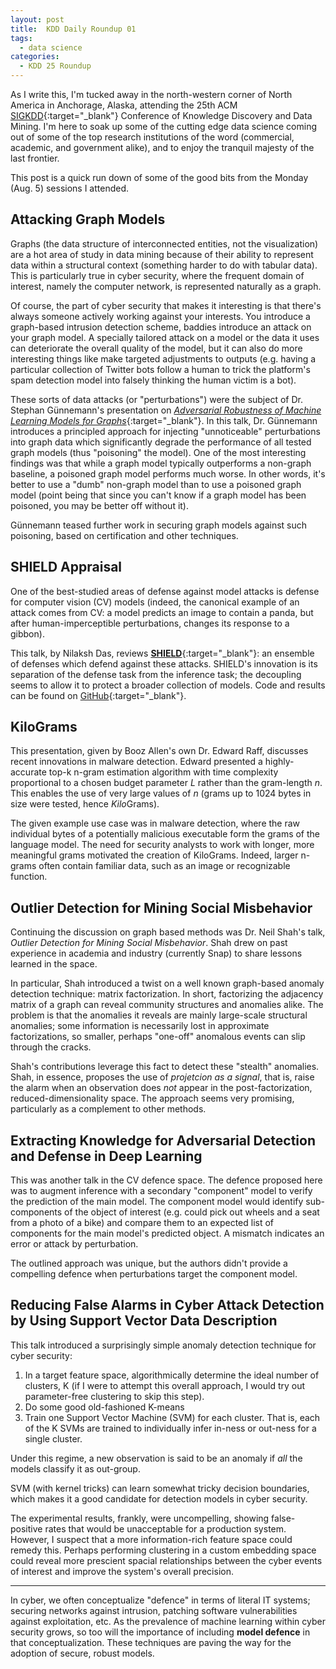 ```yaml
---
layout: post
title:  KDD Daily Roundup 01
tags:
  - data science
categories:
  - KDD 25 Roundup
---
```


As I write this, I'm tucked away in the north-western corner of North
America in Anchorage, Alaska, attending the 25th ACM [SIGKDD<i
class="fa fa-external-link"></i>][kdd25]{:target="_blank"}
Conference of Knowledge Discovery and Data Mining. I'm here to soak
up some of the cutting edge data science coming out of some of the
top research institutions of the word (commercial, academic, and
government alike), and to enjoy the tranquil majesty of the last
frontier.

This post is a quick run down of some of the good bits from the
Monday (Aug. 5) sessions I attended.

[kdd25]: https://www.kdd.org/kdd2019

<!-- MORE -->

## Attacking Graph Models

Graphs (the data structure of interconnected entities, not the
visualization) are a hot area of study in data mining because of
their ability to represent data within a structural context
(something harder to do with tabular data). This is particularly true
in cyber security, where the frequent domain of interest, namely the
computer network, is represented naturally as a graph.

Of course, the part of cyber security that makes it interesting is
that there's always someone actively working against your interests.
You introduce a graph-based intrusion detection scheme, baddies
introduce an attack on your graph model. A specially tailored attack
on a model or the data it uses can deteriorate the overall quality of
the model, but it can also do more interesting things like make
targeted adjustments to outputs (e.g. having a particular collection
of Twitter bots follow a human to trick the platform's spam detection
model into falsely thinking the human victim is a bot).

These sorts of data attacks (or "perturbations") were the subject of
Dr. Stephan Günnemann's presentation on [*Adversarial Robustness of
Machine Learning Models for Graphs*<i class="fa
fa-external-link"></i>][paper_graph]{:target="_blank"}. In this
talk, Dr. Günnemann introduces a principled approach for injecting
"unnoticeable" perturbations into graph data which significantly
degrade the performance of all tested graph models (thus "poisoning"
the model). One of the most interesting findings was that while a
graph model typically outperforms a non-graph baseline, a poisoned
graph model performs much worse. In other words, it's better to use a
"dumb" non-graph model than to use a poisoned graph model (point
being that since you can't know if a graph model has been poisoned,
you may be better off without it).

Günnemann teased further work in securing graph models against such
poisoning, based on certification and other techniques.

[paper_graph]: https://arxiv.org/abs/1805.07984

## SHIELD Appraisal

One of the best-studied areas of defense against model attacks is
defense for computer vision (CV) models (indeed, the canonical
example of an attack comes from CV: a model predicts an image to
contain a panda, but after human-imperceptible perturbations, changes
its response to a gibbon).

This talk, by Nilaksh Das, reviews [**SHIELD**<i class="fa
fa-external-link"></i>][og-shield]{:target="_blank"}: an ensemble of
defenses which defend against these attacks. SHIELD's innovation is
its separation of the defense task from the inference task; the
decoupling seems to allow it to protect a broader collection of
models. Code and results can be found on [GitHub<i class="fa
fa-external-link"></i>][gh-shield]{:target="_blank"}.

[og-shield]: https://www.semanticscholar.org/paper/SHIELD%3A-Fast%2C-Practical-Defense-and-Vaccination-for-Das-Shanbhogue/09b971fd40efe6d8a7389b61f15df4a0c264ce60
[gh-shield]: https://github.com/nilakshdas/shield-efficacy

## KiloGrams

This presentation, given by Booz Allen's own Dr. Edward Raff,
discusses recent innovations in malware detection. Edward presented a
highly-accurate top-k n-gram estimation algorithm with time
complexity proportional to a chosen budget parameter *L* rather than
the gram-length *n*. This enables the use of very large values of *n*
(grams up to 1024 bytes in size were tested, hence *Kilo*Grams).

The given example use case was in malware detection, where the raw
individual bytes of a potentially malicious executable form the grams
of the language model. The need for security analysts to work with
longer, more meaningful grams motivated the creation of KiloGrams.
Indeed, larger n-grams often contain familiar data, such as an image
or recognizable function.

## Outlier Detection for Mining Social Misbehavior

Continuing the discussion on graph based methods was Dr. Neil Shah's
talk, *Outlier Detection for Mining Social Misbehavior*. Shah drew on
past experience in academia and industry (currently Snap) to share
lessons learned in the space.

In particular, Shah introduced a twist on a well known graph-based
anomaly detection technique: matrix factorization. In short,
factorizing the adjacency matrix of a graph can reveal community
structures and anomalies alike. The problem is that the anomalies it
reveals are mainly large-scale structural anomalies; some information
is necessarily lost in approximate factorizations, so smaller,
perhaps "one-off" anomalous events can slip through the cracks.

Shah's contributions leverage this fact to detect these "stealth"
anomalies. Shah, in essence, proposes the use of *projetcion as a
signal*, that is, raise the alarm when an observation does *not*
appear in the post-factorization, reduced-dimensionality space. The
approach seems very promising, particularly as a complement to other
methods.

## Extracting Knowledge for Adversarial Detection and Defense in Deep Learning

This was another talk in the CV defence space. The defence proposed
here was to augment inference with a secondary "component" model to
verify the prediction of the main model. The component model would
identify sub-components of the object of interest (e.g. could pick
out wheels and a seat from a photo of a bike) and compare them to an
expected list of components for the main model's predicted object. A
mismatch indicates an error or attack by perturbation.

The outlined approach was unique, but the authors didn't provide a
compelling defence when perturbations target the component model.

## Reducing False Alarms in Cyber Attack Detection by Using Support Vector Data Description

This talk introduced a surprisingly simple anomaly detection
technique for cyber security:

1. In a target feature space, algorithmically determine the ideal
   number of clusters, K (if I were to attempt this overall
   approach, I would try out parameter-free clustering to skip
   this step).
2. Do some good old-fashioned K-means
3. Train one Support Vector Machine (SVM) for each cluster. That
   is, each of the K SVMs are trained to individually infer
   in-ness or out-ness for a single cluster.

Under this regime, a new observation is said to be an anomaly if
*all* the models classify it as out-group.

SVM (with kernel tricks) can learn somewhat tricky decision
boundaries, which makes it a good candidate for detection models in
cyber security.

The experimental results, frankly, were uncompelling, showing
false-positive rates that would be unacceptable for a production
system. However, I suspect that a more information-rich feature space
could remedy this. Perhaps performing clustering in a custom
embedding space could reveal more prescient spacial relationships
between the cyber events of interest and improve the system's overall
precision.

---

In cyber, we often conceptualize "defence" in terms of literal IT
systems; securing networks against intrusion, patching software
vulnerabilities against exploitation, etc. As the prevalence of
machine learning within cyber security grows, so too will the
importance of including **model defence** in that conceptualization.
These techniques are paving the way for the adoption of secure,
robust models.
